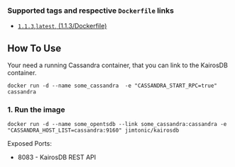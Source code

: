 ### Supported tags and respective ```Dockerfile``` links
* [```1.1.3```,```latest```, (1.1.3/Dockerfile)](https://github.com/jimtonic/kairosdb-docker/blob/1.1.3/Dockerfile)

## How To Use

Your need a running Cassandra container, that you can link to the KairosDB container.

```
docker run -d --name some_cassandra  -e "CASSANDRA_START_RPC=true" cassandra
```

### 1. Run the image

```
docker run -d --name some_opentsdb --link some_cassandra:cassandra -e "CASSANDRA_HOST_LIST=cassandra:9160" jimtonic/kairosdb
```

Exposed Ports:
* 8083  - KairosDB REST API
